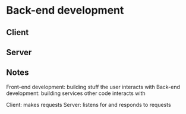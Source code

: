 # Back-end development

## Client

## Server


## Notes

Front-end development: building stuff the user interacts with
Back-end development: building services other code interacts with

Client: makes requests
Server: listens for and responds to requests
